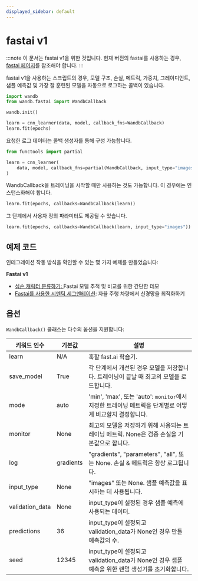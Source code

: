 ```yaml
---
displayed_sidebar: default
---
```


# fastai v1

:::note
이 문서는 fastai v1을 위한 것입니다.
현재 버전의 fastai를 사용하는 경우, [fastai 페이지](../intro.md)를 참조해야 합니다.
:::

fastai v1을 사용하는 스크립트의 경우, 모델 구조, 손실, 메트릭, 가중치, 그레이디언트, 샘플 예측값 및 가장 잘 훈련된 모델을 자동으로 로그하는 콜백이 있습니다.

```python
import wandb
from wandb.fastai import WandbCallback

wandb.init()

learn = cnn_learner(data, model, callback_fns=WandbCallback)
learn.fit(epochs)
```

요청한 로그 데이터는 콜백 생성자를 통해 구성 가능합니다.

```python
from functools import partial

learn = cnn_learner(
    data, model, callback_fns=partial(WandbCallback, input_type="images")
)
```

WandbCallback을 트레이닝을 시작할 때만 사용하는 것도 가능합니다. 이 경우에는 인스턴스화해야 합니다.

```python
learn.fit(epochs, callbacks=WandbCallback(learn))
```

그 단계에서 사용자 정의 파라미터도 제공될 수 있습니다.

```python
learn.fit(epochs, callbacks=WandbCallback(learn, input_type="images"))
```

## 예제 코드

인테그레이션 작동 방식을 확인할 수 있는 몇 가지 예제를 만들었습니다:

**Fastai v1**

* [심슨 캐릭터 분류하기](https://github.com/borisdayma/simpsons-fastai)[: ](https://app.wandb.ai/jxmorris12/huggingface-demo/reports/A-Step-by-Step-Guide-to-Tracking-Hugging-Face-Model-Performance--VmlldzoxMDE2MTU)Fastai 모델 추적 및 비교를 위한 간단한 데모
* [Fastai를 사용한 시멘틱 세그멘테이션](https://github.com/borisdayma/semantic-segmentation): 자율 주행 차량에서 신경망을 최적화하기

## 옵션

`WandbCallback()` 클래스는 다수의 옵션을 지원합니다:

| 키워드 인수       | 기본값    | 설명                                                                                                   |
| --------------- | -------- | ----------------------------------------------------------------------------------------------------- |
| learn           | N/A      | 훅할 fast.ai 학습기.                                                                                   |
| save_model      | True     | 각 단계에서 개선된 경우 모델을 저장합니다. 트레이닝이 끝날 때 최고의 모델을 로드합니다.                   |
| mode            | auto     | 'min', 'max', 또는 'auto': `monitor`에서 지정한 트레이닝 메트릭을 단계별로 어떻게 비교할지 결정합니다.     |
| monitor         | None     | 최고의 모델을 저장하기 위해 사용되는 트레이닝 메트릭. None은 검증 손실을 기본값으로 합니다.               |
| log             | gradients| "gradients", "parameters", "all", 또는 None. 손실 & 메트릭은 항상 로그됩니다.                         |
| input_type      | None     | "images" 또는 None. 샘플 예측값을 표시하는 데 사용됩니다.                                                |
| validation_data | None     | input_type이 설정된 경우 샘플 예측에 사용되는 데이터.                                                   |
| predictions     | 36       | input_type이 설정되고 validation_data가 None인 경우 만들 예측값의 수.                                  |
| seed            | 12345    | input_type이 설정되고 validation_data가 None인 경우 샘플 예측을 위한 랜덤 생성기를 초기화합니다.         |
